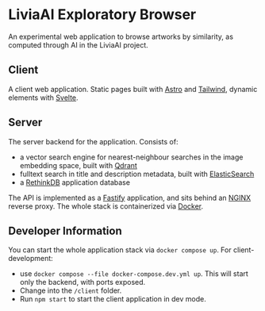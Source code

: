 # LiviaAI Exploratory Browser

An experimental web application to browse artworks by similarity, as computed through AI in the LiviaAI project.

## Client

A client web application. Static pages built with [Astro](https://astro.build/) and 
[Tailwind](https://tailwindui.com/), dynamic elements with [Svelte](https://svelte.dev/).

## Server

The server backend for the application. Consists of:

- a vector search engine for nearest-neighbour searches in the image embedding space, built with 
  [Qdrant](https://qdrant.tech/)
- fulltext search in title and description metadata, built with [ElasticSearch](https://www.elastic.co/)
- a [RethinkDB](https://rethinkdb.com/) application database

The API is implemented as a [Fastify](https://www.fastify.io/) application, and sits behind an 
[NGINX](https://www.nginx.com/) reverse proxy. The whole stack is containerized via [Docker](https://www.docker.com/).

## Developer Information

You can start the whole application stack via `docker compose up`. For client-development: 

- use `docker compose --file docker-compose.dev.yml up`. This will start only the backend, with ports exposed.  
- Change into the `/client` folder.
- Run `npm start` to start the client application in dev mode.

